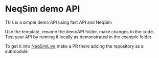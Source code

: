 # NeqSim demo API
This is a simple demo API using fast API and NeqSim

Use the template, rename the demoAPI folder, make changes to the code. Test your API by running it locally as demonstrated in the example folder. 

To get it into [NeqSimLive](https://github.com/equinor/NeqSimLive) make a PR there adding the repository as a submodule.
